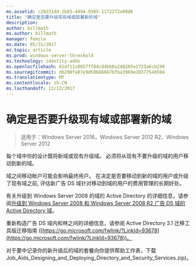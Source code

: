 ```yaml
---
ms.assetid: c20231dd-2b83-4494-9385-1172272e00d6
title: "确定是否要升级现有域或部署新的域"
description: 
author: billmath
ms.author: billmath
manager: femila
ms.date: 05/31/2017
ms.topic: article
ms.prod: windows-server-threshold
ms.technology: identity-adds
ms.openlocfilehash: 61df11c0057ff84cd4bb8a248205e1723a6cb290
ms.sourcegitcommit: db290fa07e9d50686667bfba3969e20377548504
ms.translationtype: MT
ms.contentlocale: zh-CN
ms.lasthandoff: 12/12/2017
---
```

# <a name="determining-whether-to-upgrade-existing-domains-or-deploy-new-domains"></a>确定是否要升级现有域或部署新的域

>适用于：Windows Server 2016，Windows Server 2012 R2、Windows Server 2012

每个域中你的设计既将新域或现有升级域。 必须将从现有不要升级的域的用户移动到新的域。  
  
域之间移动帐户可能会影响最终用户。 在决定是否要移动到新的域的用户或升级了现有域之前, 评估新广告 DS 域针对移动到域的用户的费用管理的长期好处。  
  
有关升级到 Windows Server 2008 的域的 Active Directory 的详细信息，请参阅[升级到 Windows Server 2008 和 Windows Server 2008 R2 广告 DS 域的 Active Directory 域](https://technet.microsoft.com/library/cc731188.aspx)。  
  
重新构造广告 DS 域内和林之间的详细信息，请参阅 Active Directory 3.1 迁移工具版迁移指南 ([https://go.microsoft.com/fwlink/?LinkId=93678](https://go.microsoft.com/fwlink/?LinkId=93678))。  
  
对于要中记录你的新升级后的域的套餐向你提供帮助工作表，下载 Job_Aids_Designing_and_Deploying_Directory_and_Security_Services.zip)。  
  


